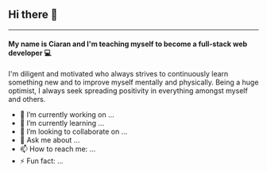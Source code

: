 ## Hi there 👋
-----------------
#### My name is Ciaran and I'm teaching myself to become a full-stack web developer 💻

I'm diligent and motivated who always strives to continuously learn something new and to improve myself mentally and physically. Being a huge optimist, I always seek spreading positivity in everything amongst myself and others.

- 🔭 I’m currently working on ...
- 🌱 I’m currently learning ...
- 👯 I’m looking to collaborate on ...
- 💬 Ask me about ...
- 📫 How to reach me: ...
- ⚡ Fun fact: ...
